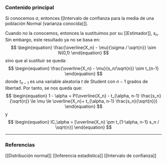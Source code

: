 ### Contenido principal

Si conocemos $\sigma$, entonces [[Intervalo de confianza para la media de una población Normal (varianza conocida)]].

Cuando no la conocemos, entonces la sustituimos por su [[Estimador]], $s_n$. Sin embargo, este resultado ya no se basa en:
$$
\begin{equation}
\frac{\overline{X_n} - \mu}{\sigma / \sqrt{n}} \sim N(0,1)
\end{equation}
$$
sino que al sustituir se queda:
$$
\begin{equation}
\frac{\overline{X_n} - \mu}{s_n/\sqrt{n}} \sim t_{n-1}
\end{equation}
$$
donde $t_{n-1}$ es una variable aleatoria $t$ de Student con $n-1$ grados de libertad. Por tanto, se nos queda que:
$$
\begin{equation}
1 - \alpha = P(\overline{X_n} - t_{\alpha, n-1} \frac{s_n}{\sqrt{n}} \le \mu \le \overline{X_n}+ t_{\alpha, n-1} \frac{s_n}{\sqrt{n}})
\end{equation}
$$
y
$$
\begin{equation}
IC_\alpha = [\overline{X_n} \pm t_{1-\alpha, n-1} s_n / \sqrt{n}]
\end{equation}
$$



--- 
### Referencias

[[Distribución normal]]
[[Inferencia estadística]]
[[Intervalo de confianza]]